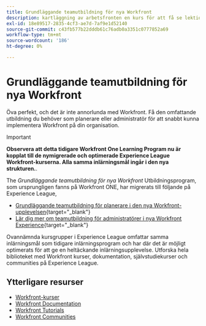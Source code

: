 ```yaml
---
title: Grundläggande teamutbildning för nya Workfront
description: kartläggning av arbetsfronten en kurs för att få se lektionskurser
exl-id: 18e89517-2835-4cf3-ae7d-7af9e1d52140
source-git-commit: c43fb577b22dddb61c76adb0a3351c0777852a69
workflow-type: tm+mt
source-wordcount: '186'
ht-degree: 0%

---
```


# Grundläggande teamutbildning för nya Workfront

Öva perfekt, och det är inte annorlunda med Workfront. Få den omfattande utbildning du behöver som planerare eller administratör för att snabbt kunna implementera Workfront på din organisation.

>[!IMPORTANT]
>
>**Observera att detta tidigare Workfront One Learning Program nu är kopplat till de nymigrerade och optimerade Experience League Workfront-kurserna.  Alla samma inlärningsmål ingår i den nya strukturen.**.

The *Grundläggande teamutbildning för nya Workfront* Utbildningsprogram, som ursprungligen fanns på Workfront ONE, har migrerats till följande på Experience League,

* [Grundläggande teamutbildning för planerare i den nya Workfront-upplevelsen](core-team-training-program-for-planners.md){target="_blank"}
* [Lär dig mer om teamutbildning för administratörer i nya Workfront Experience](core-team-training-program-for-administrators.md){target="_blank"}

Ovannämnda kursgrupper i Experience League omfattar samma inlärningsmål som tidigare inlärningsprogram och har där det är möjligt optimerats för att ge en heltäckande inlärningsupplevelse.  Utforska hela biblioteket med Workfront kurser, dokumentation, självstudiekurser och communities på Experience League.

## Ytterligare resurser

* [Workfront-kurser](https://experienceleague.adobe.com/?lang=en&amp;Solution=Workfront#courses)
* [Workfront Documentation](https://experienceleague.adobe.com/docs/workfront.html)
* [Workfront Tutorials](https://experienceleague.adobe.com/docs/workfront-learn/tutorials-workfront/home.html)
* [Workfront Communities](https://experienceleaguecommunities.adobe.com/t5/workfront/ct-p/workfront)
